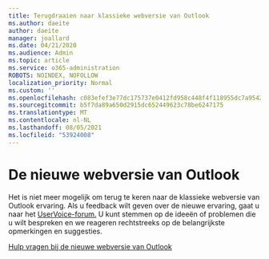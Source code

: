 ```yaml
---
title: Terugdraaien naar klassieke webversie van Outlook
ms.author: daeite
author: daeite
manager: joallard
ms.date: 04/21/2020
ms.audience: Admin
ms.topic: article
ms.service: o365-administration
ROBOTS: NOINDEX, NOFOLLOW
localization_priority: Normal
ms.custom: ''
ms.openlocfilehash: c083efef3e77dc175737e0412fd958c448f4f118955dc7a95427dab831ccbe4d
ms.sourcegitcommit: b5f7da89a650d2915dc652449623c78be6247175
ms.translationtype: MT
ms.contentlocale: nl-NL
ms.lasthandoff: 08/05/2021
ms.locfileid: "53924008"
---
```

# <a name="the-new-outlook-on-the-web"></a>De nieuwe webversie van Outlook

Het is niet meer mogelijk om terug te keren naar de klassieke webversie van Outlook ervaring. Als u feedback wilt geven over de nieuwe ervaring, gaat u naar het [UserVoice-forum.](https://go.microsoft.com/fwlink/?linkid=2103182) U kunt stemmen op de ideeën of problemen die u wilt bespreken en we reageren rechtstreeks op de belangrijkste opmerkingen en suggesties.

[Hulp vragen bij de nieuwe webversie van Outlook](https://support.office.com/article/017014cd-2ad0-41ab-8473-6bd8c349d4f8)